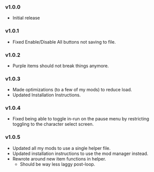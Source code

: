 ### v1.0.0
* Initial release

### v1.0.1
* Fixed Enable/Disable All buttons not saving to file.

### v1.0.2
* Purple items should not break things anymore.

### v1.0.3
* Made optimizations (to a few of my mods) to reduce load.
* Updated Installation Instructions.

### v1.0.4
* Fixed being able to toggle in-run on the pause menu by restricting toggling to the character select screen.

### v1.0.5
* Updated all my mods to use a single helper file.
* Updated installation instructions to use the mod manager instead.
* Rewrote around new item functions in helper.
    * Should be way less laggy post-loop.